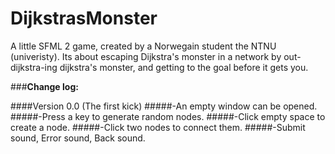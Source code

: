 # **DijkstrasMonster**
A little SFML 2 game, created by a Norwegain student the NTNU (univeristy). Its about escaping Dijkstra's monster in a network by out-dijkstra-ing dijkstra's monster, and getting to the goal before it gets you.


###**Change log:**

####Version 0.0		(The first kick)
#####-An empty window can be opened.
#####-Press a key to generate random nodes.
#####-Click empty space to create a node.
#####-Click two nodes to connect them.
#####-Submit sound, Error sound, Back sound.
